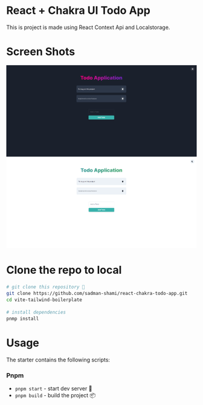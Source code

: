 # React + Chakra UI Todo App

This is project is made using React Context Api and Localstorage.

# Screen Shots

![dark preview](./dark-preview.png)
![light preview](./white-preview.png)

# Clone the repo to local

```sh
# git clone this repository 🦑
git clone https://github.com/sadman-shami/react-chakra-todo-app.git
cd vite-tailwind-boilerplate

# install dependencies
pnmp install
```

# Usage

The starter contains the following scripts:

### Pnpm

- `pnpm start` - start dev server 🚀
- `pnpm build` - build the project 📦
